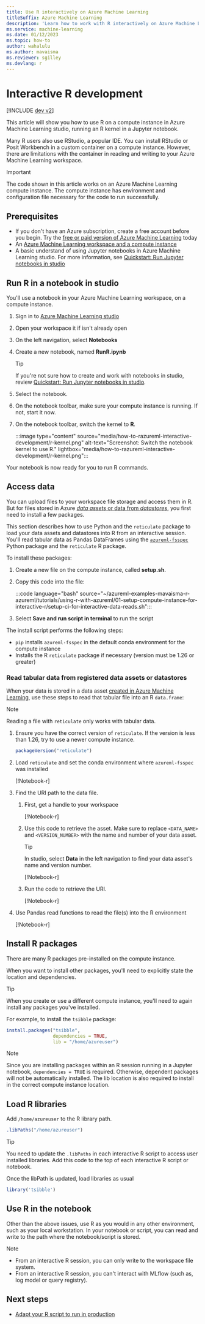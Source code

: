 ```yaml
---
title: Use R interactively on Azure Machine Learning
titleSuffix: Azure Machine Learning
description: 'Learn how to work with R interactively on Azure Machine Learning'
ms.service: machine-learning
ms.date: 01/12/2023
ms.topic: how-to
author: wahalulu
ms.author: mavaisma
ms.reviewer: sgilley
ms.devlang: r
---
```


# Interactive R development

[!INCLUDE [dev v2](../../includes/machine-learning-dev-v2.md)]

This article will show you how to use R on a compute instance in Azure Machine Learning studio, running an R kernel in a Jupyter notebook.

Many R users also use RStudio, a popular IDE. You can install RStudio or Posit Workbench in a custom container on a compute instance.  However, there are limitations with the container in reading and writing to your Azure Machine Learning workspace.  

> [!IMPORTANT]
> The code shown in this article works on an Azure Machine Learning compute instance.  The compute instance has environment and configuration file necessary for the code to run successfully.  

## Prerequisites

- If you don't have an Azure subscription, create a free account before you begin. Try the [free or paid version of Azure Machine Learning](https://azure.microsoft.com/free/) today
- An [Azure Machine Learning workspace and a compute instance](quickstart-create-resources.md)
- A basic understand of using Jupyter notebooks in Azure Machine Learning studio.  For more information, see [Quickstart: Run Jupyter notebooks in studio](quickstart-run-notebooks.md)

## Run R in a notebook in studio

You'll use a notebook in your Azure Machine Learning workspace, on a compute instance.  

1. Sign in to [Azure Machine Learning studio](https://ml.azure.com)
1. Open your workspace it if isn't already open
1. On the left navigation, select **Notebooks**
1. Create a new notebook, named **RunR.ipynb**

    > [!TIP]
    > If you're not sure how to create and work with notebooks in studio, review [Quickstart: Run Jupyter notebooks in studio](quickstart-run-notebooks.md).

1. Select the notebook.
1. On the notebook toolbar, make sure your compute instance is running.  If not, start it now.
1. On the notebook toolbar, switch the kernel to **R**.

    :::image type="content" source="media/how-to-razureml-interactive-development/r-kernel.png" alt-text="Screenshot: Switch the notebook kernel to use R." lightbox="media/how-to-razureml-interactive-development/r-kernel.png":::

Your notebook is now ready for you to run R commands.

## Access data

You can upload files to your workspace file storage and access them in R.  But for files stored in Azure [_data assets_ or data from _datastores_](concept-data.md), you first need to install a few packages.

This section describes how to use Python and the `reticulate` package to load your data assets and datastores into R from an interactive session. You'll read tabular data as Pandas DataFrames using the [`azureml-fsspec`](/python/api/azureml-fsspec/?view=azure-ml-py&preserve-view=true) Python package and the `reticulate` R package. 

To install these packages:

1. Create a new file on the compute instance, called **setup.sh**.  
1. Copy this code into the file:

    :::code language="bash" source="~/azureml-examples-mavaisma-r-azureml/tutorials/using-r-with-azureml/01-setup-compute-instance-for-interactive-r/setup-ci-for-interactive-data-reads.sh":::


1. Select  **Save and run script in terminal** to run the script

The install script performs the following steps:

* `pip` installs `azureml-fsspec` in the default conda environment for the compute instance
* Installs the R `reticulate` package if necessary (version must be 1.26 or greater)


### Read tabular data from registered data assets or datastores

When your data is stored in a data asset [created in Azure Machine Learning](how-to-create-data-assets.md?tabs=cli#create-a-file-asset), use these steps to read that tabular file into an R `data.frame`:
> [!NOTE]
> Reading a file with `reticulate` only works with tabular data.

1. Ensure you have the correct version of `reticulate`.  If the version is less than 1.26, try to use a newer compute instance.

    ```r
    packageVersion("reticulate")
    ``` 

1. Load `reticulate` and set the conda environment where `azureml-fsspec` was installed

    [!Notebook-r[](~/azureml-examples-mavaisma-r-azureml/tutorials/using-r-with-azureml/02-develop-in-interactive-r/work-with-data-assets.ipynb?name=reticulate)]


1. Find the URI path to the data file.

    1. First, get a handle to your workspace

        [!Notebook-r[](~/azureml-examples-mavaisma-r-azureml/tutorials/using-r-with-azureml/02-develop-in-interactive-r/work-with-data-assets.ipynb?name=configure-ml_client)]
    
    1. Use this code to retrieve the asset.  Make sure to replace `<DATA_NAME>` and `<VERSION_NUMBER>` with the name and number of your data asset.

        > [!TIP]
        > In studio, select **Data** in the left navigation to find your data asset's name and version number.
        
        [!Notebook-r[](~/azureml-examples-mavaisma-r-azureml/tutorials/using-r-with-azureml/02-develop-in-interactive-r/work-with-data-assets.ipynb?name=get-uri)]
    
    1. Run the code to retrieve the URI.

        [!Notebook-r[](~/azureml-examples-mavaisma-r-azureml/tutorials/using-r-with-azureml/02-develop-in-interactive-r/work-with-data-assets.ipynb?name=py_run_string)]
    
1. Use Pandas read functions to read  the file(s) into the R environment

    [!Notebook-r[](~/azureml-examples-mavaisma-r-azureml/tutorials/using-r-with-azureml/02-develop-in-interactive-r/work-with-data-assets.ipynb?name=read-uri)]

## Install R packages

There are many R packages pre-installed on the compute instance.

When you want to install other packages, you'll need to explicitly state the location and dependencies.

> [!TIP]
> When you create or use a different compute instance, you'll need to again install any packages you've installed.


For example, to install the `tsibble` package:

```r
install.packages("tsibble", 
                 dependencies = TRUE,
                 lib = "/home/azureuser")
```

> [!NOTE]
> Since you are installing packages within an R session running in a Jupyter notebook, `dependencies = TRUE` is required. Otherwise, dependent packages will not be automatically installed. The lib location is also required to install in the correct compute instance location.

## Load R libraries

Add `/home/azureuser` to the R library path. 

```r
.libPaths("/home/azureuser")
```

> [!TIP]
> You need to update the `.libPaths` in each interactive R script to access user installed libraries.  Add this code to the top of each interactive R script or notebook.  

Once the libPath is updated, load libraries as usual

```r
library('tsibble')
```

## Use R in the notebook

Other than the above issues, use R as you would in any other environment, such as your local workstation.  In your notebook or script, you can read and write to the path where the notebook/script is stored.

> [!NOTE]
> - From an interactive R session, you can only write to the workspace file system.
> - From an interactive R session, you can't interact with MLflow (such as, log model or query registry).

## Next steps

* [Adapt your R script to run in production](how-to-razureml-modify-script-for-prod.md)